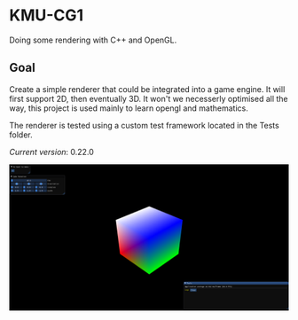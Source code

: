 # KMU-CG1
Doing some rendering with C++ and OpenGL.

## Goal

Create a simple renderer that could be integrated into a game engine.
It will first support 2D, then eventually 3D.
It won't we necesserly optimised all the way, this project is used mainly to learn opengl and mathematics.

The renderer is tested using a custom test framework located in the Tests folder.

*Current version*: 0.22.0

![Test framework](placeholder.png)